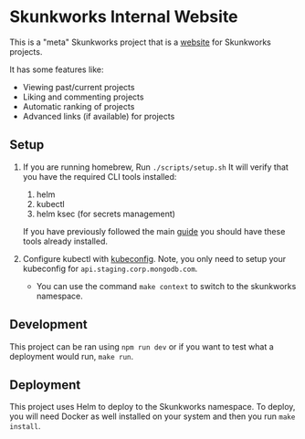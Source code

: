 # Skunkworks Internal Website

This is a "meta" Skunkworks project that is a [website](http://website.skunkworks.staging.corp.mongodb.com) for Skunkworks projects.

It has some features like:

- Viewing past/current projects
- Liking and commenting projects
- Automatic ranking of projects
- Advanced links (if available) for projects

## Setup

1. If you are running homebrew, Run `./scripts/setup.sh` It will verify that you have the required CLI tools installed:

   1. helm
   1. kubectl
   1. helm ksec (for secrets management)

   If you have previously followed the main [guide](../../getting_started/README.md) you should have these tools already installed.

2. Configure kubectl with [kubeconfig](../../configuration/kubeconfig.md). Note, you only need to setup your kubeconfig for `api.staging.corp.mongodb.com`.
   - You can use the command `make context` to switch to the skunkworks namespace.

## Development

This project can be ran using `npm run dev` or if you want to test what a deployment would run, `make run`.

## Deployment

This project uses Helm to deploy to the Skunkworks namespace. To deploy, you will need Docker as well installed on your system and then you run `make install`.
